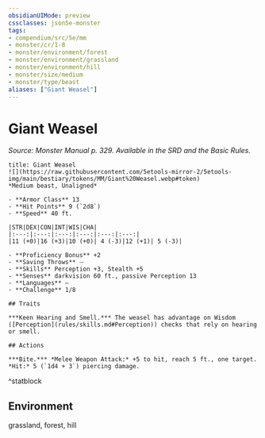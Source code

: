 ```yaml
---
obsidianUIMode: preview
cssclasses: json5e-monster
tags:
- compendium/src/5e/mm
- monster/cr/1-8
- monster/environment/forest
- monster/environment/grassland
- monster/environment/hill
- monster/size/medium
- monster/type/beast
aliases: ["Giant Weasel"]
---
```

# Giant Weasel
*Source: Monster Manual p. 329. Available in the SRD and the Basic Rules.*  

```ad-statblock
title: Giant Weasel
![](https://raw.githubusercontent.com/5etools-mirror-2/5etools-img/main/bestiary/tokens/MM/Giant%20Weasel.webp#token)
*Medium beast, Unaligned*

- **Armor Class** 13 
- **Hit Points** 9 (`2d8`)
- **Speed** 40 ft.

|STR|DEX|CON|INT|WIS|CHA|
|:---:|:---:|:---:|:---:|:---:|:---:|
|11 (+0)|16 (+3)|10 (+0)| 4 (-3)|12 (+1)| 5 (-3)|

- **Proficiency Bonus** +2
- **Saving Throws** ⏤
- **Skills** Perception +3, Stealth +5
- **Senses** darkvision 60 ft., passive Perception 13
- **Languages** —
- **Challenge** 1/8

## Traits

***Keen Hearing and Smell.*** The weasel has advantage on Wisdom ([Perception](rules/skills.md#Perception)) checks that rely on hearing or smell.

## Actions

***Bite.*** *Melee Weapon Attack:* +5 to hit, reach 5 ft., one target. *Hit:* 5 (`1d4 + 3`) piercing damage.
```
^statblock

## Environment

grassland, forest, hill